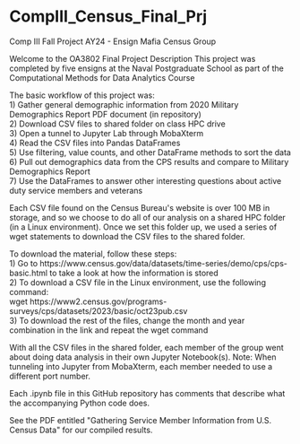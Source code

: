 # CompIII_Census_Final_Prj
Comp III Fall Project AY24 - Ensign Mafia Census Group

Welcome to the OA3802 Final Project Description
This project was completed by five ensigns at the Naval Postgraduate School as part of the Computational Methods for Data Analytics Course
	
The basic workflow of this project was: <br>
	1) Gather general demographic information from 2020 Military Demographics Report PDF document (in repository)<br>
	2) Download CSV files to shared folder on class HPC drive<br>
	3) Open a tunnel to Jupyter Lab through MobaXterm<br>
	4) Read the CSV files into Pandas DataFrames<br>
	5) Use filtering, value counts, and other DataFrame methods to sort the data<br>
	6) Pull out demographics data from the CPS results and compare to Military Demographics Report<br>
	7) Use the DataFrames to answer other interesting questions about active duty service members and veterans<br>
	
Each CSV file found on the Census Bureau's website is over 100 MB in storage, and so we choose to do all of our analysis on a shared HPC folder (in a Linux environment).
Once we set this folder up, we used a series of wget statements to download the CSV files to the shared folder.
<p>
To download the material, follow these steps:<br>
	1) Go to https://www.census.gov/data/datasets/time-series/demo/cps/cps-basic.html to take a look at how the information is stored<br>
	2) To download a CSV file in the Linux environment, use the following command:<br>
		wget https://www2.census.gov/programs-surveys/cps/datasets/2023/basic/oct23pub.csv <br>
	3) To download the rest of the files, change the month and year combination in the link and repeat the wget command <br>
</p>
With all the CSV files in the shared folder, each member of the group went about doing data analysis in their own Jupyter Notebook(s).
	Note: When tunneling into Jupyter from MobaXterm, each member needed to use a different port number.

Each .ipynb file in this GitHub repository has comments that describe what the accompanying Python code does.

See the PDF entitled "Gathering Service Member Information from U.S. Census Data" for our compiled results.


